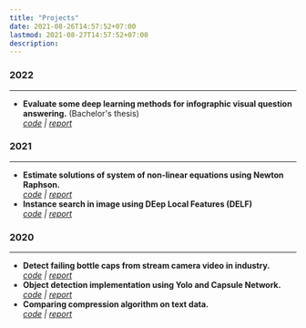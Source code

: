 ```yaml
---
title: "Projects"
date: 2021-08-26T14:57:52+07:00
lastmod: 2021-08-27T14:57:52+07:00
description: 
---
```

### 2022
---
- **Evaluate some deep learning methods for infographic visual question answering.** (Bachelor's thesis) \
    *[code](https://github.com/tiennvcs/docvqa) | [report]()*
### 2021
---
- **Estimate solutions of system of non-linear equations using Newton Raphson.**\
    *[code](https://github.com/tiennvcs/NewtonRaphson_Non-linearSystem) | [report]()*
- **Instance search in image using DEep Local Features (DELF)** \
    *[code](https://github.com/tiennvcs/instance_search)     | [report]()*
### 2020
---
- **Detect failing bottle caps from stream camera video in industry.** \
    *[code](https://github.com/tiennvcs/SHTP_AI_cameraChallenge) | [report]()*
- **Object detection implementation using Yolo and Capsule Network.**\
    *[code](https://github.com/tiennvcs/ObjectDetection-Capsnet) | [report]()*
- **Comparing compression algorithm on text data.** \
    *[code](https://github.com/tiennvcs/CompressAlgorithm) | [report]()*


